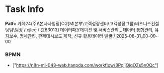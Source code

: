 # Task Info

**Path:** 카페24(주)\본사사업장\[CG]MI본부\고객성장센터\고객성장그룹\비즈니스컨설팅팀\팀장 / cjlee / [283013] 데이터파운데이션 및 서비스관리 _ 데이터 통합관리, 유지보수, 명세관리, 관제대시보드 제작, 신규 활용데이터 발굴 / 2025-08-31_00-00-00

### BPMN
- ["https://n8n-mi-043-web.hanpda.com/workflow/3PqjjQigOZs5n0Qc"]

